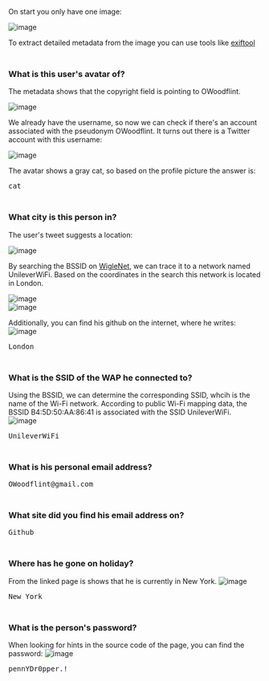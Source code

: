 On start you only have one image:  

![image](https://github.com/user-attachments/assets/db3ea267-ad00-4e40-b1ca-5c19787aa1bc)

To extract detailed metadata from the image you can use tools like [exiftool](https://exif.tools/)

<span style="line-height:0.5;">&nbsp;</span>

### What is this user's avatar of?
The metadata shows that the copyright field is pointing to OWoodflint.  

![image](https://github.com/user-attachments/assets/9a55d214-a2b4-4283-b774-cc569da9497f)  

We already have the username, so now we can check if there's an account associated with the pseudonym OWoodflint. It turns out there is a Twitter account with this username: 

![image](https://github.com/user-attachments/assets/bf2ca976-2105-4b60-84c9-a2e4967f614c)   

The avatar shows a gray cat, so based on the profile picture the answer is:  

<pre>cat</pre>

<span style="line-height:0.5;">&nbsp;</span>

### What city is this person in?  
The user's tweet suggests a location:

![image](https://github.com/user-attachments/assets/026dbcef-bec0-40de-9220-c95a2ae95088)  

By searching the BSSID on [WigleNet](https://wigle.net/index), we can trace it to a network named UnileverWiFi. Based on the coordinates in the search this network is located in London.

![image](https://github.com/user-attachments/assets/868463d0-966d-4b61-badf-5d489279beff)  
![image](https://github.com/user-attachments/assets/d5da64f7-13a0-4afe-a46d-251f8a36b618)

Additionally, you can find his github on the internet, where he writes:
![image](https://github.com/user-attachments/assets/da3feaf0-5512-42ec-9c55-2a4a64a06ad7)
<pre>London</pre>


<span style="line-height:0.5;">&nbsp;</span>

### What is the SSID of the WAP he connected to?
Using the BSSID, we can determine the corresponding SSID, whcih is the name of the Wi-Fi network. According to public Wi-Fi mapping data, the BSSID B4:5D:50:AA:86:41 is associated with the SSID UnileverWiFi.
![image](https://github.com/user-attachments/assets/276012f4-714b-4e99-a4a3-1d3a800b644c)
<pre>UnileverWiFi</pre>

<span style="line-height:0.5;">&nbsp;</span>

### What is his personal email address?
<pre>OWoodflint@gmail.com</pre>

<span style="line-height:0.5;">&nbsp;</span>

### What site did you find his email address on?
<pre>Github</pre>

<span style="line-height:0.5;">&nbsp;</span>

### Where has he gone on holiday?
From the linked page is shows that he is currently in New York.
![image](https://github.com/user-attachments/assets/da475a9d-9d70-4a35-ac78-0b9ba1ee86c9)
<pre>New York</pre>

<span style="line-height:0.5;">&nbsp;</span>

### What is the person's password?
When looking for hints in the source code of the page, you can find the password:
![image](https://github.com/user-attachments/assets/cefdf6b4-a118-439b-8773-ce8fbecab95a)
<pre>pennYDr0pper.!</pre>
<span style="line-height:0.5;">&nbsp;</span>
